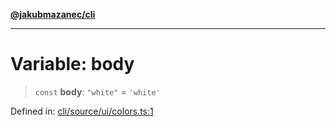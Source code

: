 [**@jakubmazanec/cli**](../../../../README.md)

---

# Variable: body

> `const` **body**: `"white"` = `'white'`

Defined in:
[cli/source/ui/colors.ts:1](https://github.com/jakubmazanec/tools/blob/74fa88a6249b3d486436ae7655f4962bc4a86e11/packages/cli/source/ui/colors.ts#L1)
